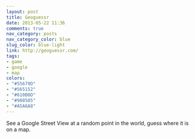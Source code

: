 ```yaml
---
layout: post
title: Geoguessr
date: 2013-05-22 11:36
comments: true
nav_category: posts
nav_category_color: blue
slug_color: blue-light
link: http://geoguessr.com/
tags:
- game
- google
- map
colors:
- "#55679D"
- "#565152"
- "#610B0D"
- "#980505"
- "#A5A6A8"
---
```


See a Google Street View at a random point in the world, guess where it is on a map.
